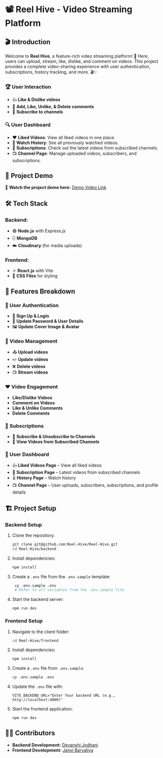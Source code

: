# 📽️ Reel Hive - Video Streaming Platform  

## 🎬 Introduction  
Welcome to **Reel Hive**, a feature-rich video streaming platform! 🚀 Here, users can upload, stream, like, dislike, and comment on videos. This project provides a complete video-sharing experience with user authentication, subscriptions, history tracking, and more. 🎬✨  

### 🏆 User Interaction  
- 👍 **Like & Dislike videos**  
- 💬 **Add, Like, Unlike, & Delete comments**  
- 🔔 **Subscribe to channels**  

### 🔍 User Dashboard  
- ❤️ **Liked Videos**: View all liked videos in one place.  
- 📜 **Watch History**: See all previously watched videos.  
- 📢 **Subscriptions**: Check out the latest videos from subscribed channels.  
- 📺 **Channel Page**: Manage uploaded videos, subscribers, and subscriptions.  

## 🎥 Project Demo  
📌 **Watch the project demo here:** [Demo Video Link](#)  

## 🛠️ Tech Stack  
### Backend:  
- 🟢 **Node.js** with Express.js  
- 🗄️ **MongoDB**  
- ☁️ **Cloudinary** (for media uploads)  

### Frontend:  
- ⚛️ **React.js** with Vite  
- 🎨 **CSS Files** for styling  

## 🚀 Features Breakdown  

### 🔐 User Authentication  
- 🔑 **Sign Up & Login**  
- 🔄 **Update Password & User Details**  
- 🖼️ **Update Cover Image & Avatar**  

### 🎥 Video Management  
- 📤 **Upload videos**  
- ✏️ **Update videos**  
- ❌ **Delete videos**  
- 📺 **Stream videos**  

### ❤️ Video Engagement  
- **Like/Dislike Videos**  
- **Comment on Videos**  
- **Like & Unlike Comments**  
- **Delete Comments**  

### 📢 Subscriptions  
- 🔔 **Subscribe & Unsubscribe to Channels**  
- 🎥 **View Videos from Subscribed Channels**  

### 📂 User Dashboard  
- 👍 **Liked Videos Page** – View all liked videos  
- 📜 **Subscription Page** – Latest videos from subscribed channels  
- ⏳ **History Page** – Watch history  
- 📺 **Channel Page** – User uploads, subscribers, subscriptions, and profile details  

## 🏗️ Project Setup  
### Backend Setup  
1. Clone the repository:  
   ```sh
   git clone git@github.com:Reel-Hive/Reel-Hive.git
   cd Reel-Hive/backend

2. Install dependencies:
   ```sh
   npm install
   ```
3. Create a `.env` file from the `.env.sample` template:
   ```sh
    cp .env.sample .env
    # Refer to all variables from the .env.sample file  
   ```
4. Start the backend server:
   ```sh
   npm run dev
   ```

### Frontend Setup
1. Navigate to the client folder:
   ```sh
   cd Reel-Hive/frontend
   ```
2. Install dependencies:
   ```sh
   npm install
   ```
3. Create a `.env` file from `.env.sample`:
   ```sh
   cp .env.sample .env
   ```
4. Update the `.env` file with:
   ```env
   VITE_BACKEND_URL="Enter Your backend URL (e.g., http://localhost:4000)"
   ```
5. Start the frontend application:
   ```sh
   npm run dev
   ```

## 👩‍💻 Contributors  
- **Backend Development:** [Devanshi Jodhani](https://github.com/DevanshiJodhani)  
- **Frontend Development:** [Janvi Barvaliya](https://github.com/janvi-barvaliya)  


